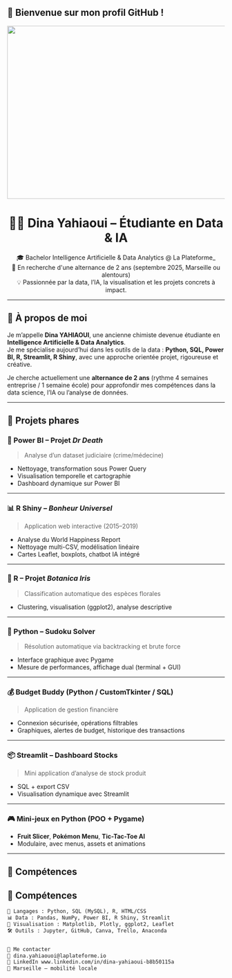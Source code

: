 ## 👋 Bienvenue sur mon profil GitHub !
<img
  align="center"
  src="https://cdn.pixabay.com/photo/2022/04/10/09/02/cats-7122943_1280.png" width="1000" height="400"
/>
<h1 align="center">👩‍💻 Dina Yahiaoui – Étudiante en Data & IA</h1>

<p align="center">
🎓 Bachelor Intelligence Artificielle & Data Analytics @ La Plateforme_<br>
🔎 En recherche d'une alternance de 2 ans (septembre 2025, Marseille ou alentours)<br>
💡 Passionnée par la data, l’IA, la visualisation et les projets concrets à impact.
</p>

---

## 📌 À propos de moi

Je m’appelle **Dina YAHIAOUI**, une ancienne chimiste devenue étudiante en **Intelligence Artificielle & Data Analytics**.  
Je me spécialise aujourd’hui dans les outils de la data : **Python, SQL, Power BI, R, Streamlit, R Shiny**, avec une approche orientée projet, rigoureuse et créative.

Je cherche actuellement une **alternance de 2 ans** (rythme 4 semaines entreprise / 1 semaine école) pour approfondir mes compétences dans la data science, l’IA ou l’analyse de données.

---

## 💼 Projets phares

### 🧪 Power BI – Projet *Dr Death*
> Analyse d’un dataset judiciaire (crime/médecine)  
- Nettoyage, transformation sous Power Query  
- Visualisation temporelle et cartographie  
- Dashboard dynamique sur Power BI  


---

### 📊 R Shiny – *Bonheur Universel*
> Application web interactive (2015–2019)  
- Analyse du World Happiness Report  
- Nettoyage multi-CSV, modélisation linéaire  
- Cartes Leaflet, boxplots, chatbot IA intégré  


---

### 🌸 R – Projet *Botanica Iris*
> Classification automatique des espèces florales  
- Clustering, visualisation (ggplot2), analyse descriptive  


---

### 🧠 Python – Sudoku Solver
> Résolution automatique via backtracking et brute force  
- Interface graphique avec Pygame  
- Mesure de performances, affichage dual (terminal + GUI)

---

### 💰 Budget Buddy (Python / CustomTkinter / SQL)
> Application de gestion financière  
- Connexion sécurisée, opérations filtrables  
- Graphiques, alertes de budget, historique des transactions

---

### 📦 Streamlit – Dashboard Stocks
> Mini application d’analyse de stock produit  
- SQL + export CSV  
- Visualisation dynamique avec Streamlit

---

### 🎮 Mini-jeux en Python (POO + Pygame)
- **Fruit Slicer**, **Pokémon Menu**, **Tic-Tac-Toe AI**  
- Modulaire, avec menus, assets et animations

---

## 🧰 Compétences

## 🧰 Compétences

```txt
🧠 Langages : Python, SQL (MySQL), R, HTML/CSS
📊 Data : Pandas, NumPy, Power BI, R Shiny, Streamlit
🧪 Visualisation : Matplotlib, Plotly, ggplot2, Leaflet
🛠️ Outils : Jupyter, GitHub, Canva, Trello, Anaconda


🤝 Me contacter
📩 dina.yahiaouoi@laplateforme.io
🔗 LinkedIn www.linkedin.com/in/dina-yahiaoui-b8b50115a
📍 Marseille – mobilité locale




